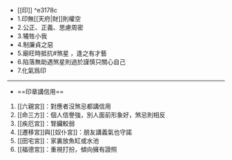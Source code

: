 - [[印]] ^e3178c
- 1.印無[[天府|財]]則權空
- 2.公正、正義、思慮周密
- 3.犧牲小我
- 4.制廉貞之惡
- 5.廟旺時抵抗#煞星 ，逢之有才藝
- 6.陷落無助遇煞星則過於謹慎只關心自己
- 7.化氣爲印
- ---
- ==印章講信用==


1. [[六親宮]]：對應者沒煞忌都講信用
2. [[命三方]]：個人信譽強，別人面前形象好，煞忌則相反
3. [[疾厄宮]]：腎臟較弱
4. [[遷移宮]]與[[奴仆宮]]：朋友講義氣也守諾
5. [[田宅宮]]：家裏放魚缸或水池
6. [[福德宮]]：重視打扮，傾向擁有證照